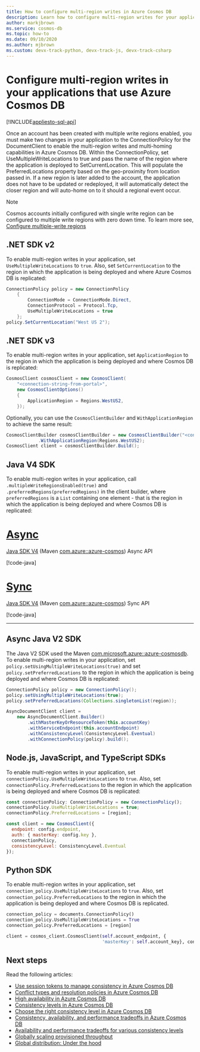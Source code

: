 ```yaml
---
title: How to configure multi-region writes in Azure Cosmos DB
description: Learn how to configure multi-region writes for your applications by using different SDKs in Azure Cosmos DB.
author: markjbrown
ms.service: cosmos-db
ms.topic: how-to
ms.date: 09/10/2020
ms.author: mjbrown
ms.custom: devx-track-python, devx-track-js, devx-track-csharp
---
```


# Configure multi-region writes in your applications that use Azure Cosmos DB
[!INCLUDE[appliesto-sql-api](includes/appliesto-sql-api.md)]

Once an account has been created with multiple write regions enabled, you must make two changes in your application to the ConnectionPolicy for the DocumentClient to enable the multi-region writes and multi-homing capabilities in Azure Cosmos DB. Within the ConnectionPolicy, set UseMultipleWriteLocations to true and pass the name of the region where the application is deployed to SetCurrentLocation. This will populate the PreferredLocations property based on the geo-proximity from location passed in. If a new region is later added to the account, the application does not have to be updated or redeployed, it will automatically detect the closer region and will auto-home on to it should a regional event occur.

> [!Note]
> Cosmos accounts initially configured with single write region can be configured to multiple write regions with zero down time. To learn more see, [Configure multiple-write regions](how-to-manage-database-account.md#configure-multiple-write-regions)

## <a id="netv2"></a>.NET SDK v2

To enable multi-region writes in your application, set `UseMultipleWriteLocations` to `true`. Also, set `SetCurrentLocation` to the region in which the application is being deployed and where Azure Cosmos DB is replicated:

```csharp
ConnectionPolicy policy = new ConnectionPolicy
    {
        ConnectionMode = ConnectionMode.Direct,
        ConnectionProtocol = Protocol.Tcp,
        UseMultipleWriteLocations = true
    };
policy.SetCurrentLocation("West US 2");
```

## <a id="netv3"></a>.NET SDK v3

To enable multi-region writes in your application, set `ApplicationRegion` to the region in which the application is being deployed and where Cosmos DB is replicated:

```csharp
CosmosClient cosmosClient = new CosmosClient(
    "<connection-string-from-portal>", 
    new CosmosClientOptions()
    {
        ApplicationRegion = Regions.WestUS2,
    });
```

Optionally, you can use the `CosmosClientBuilder` and `WithApplicationRegion` to achieve the same result:

```csharp
CosmosClientBuilder cosmosClientBuilder = new CosmosClientBuilder("<connection-string-from-portal>")
            .WithApplicationRegion(Regions.WestUS2);
CosmosClient client = cosmosClientBuilder.Build();
```

## <a id="java4-multi-region-writes"></a> Java V4 SDK

To enable multi-region writes in your application, call `.multipleWriteRegionsEnabled(true)` and `.preferredRegions(preferredRegions)` in the client builder, where `preferredRegions` is a `List` containing one element - that is the region in which the application is being deployed and where Cosmos DB is replicated:

# [Async](#tab/api-async)

   [Java SDK V4](sql-api-sdk-java-v4.md) (Maven [com.azure::azure-cosmos](https://mvnrepository.com/artifact/com.azure/azure-cosmos)) Async API

   [!code-java[](~/azure-cosmos-java-sql-api-samples/src/main/java/com/azure/cosmos/examples/documentationsnippets/async/SampleDocumentationSnippetsAsync.java?name=ConfigureMultimasterAsync)]

# [Sync](#tab/api-sync)

   [Java SDK V4](sql-api-sdk-java-v4.md) (Maven [com.azure::azure-cosmos](https://mvnrepository.com/artifact/com.azure/azure-cosmos)) Sync API

   [!code-java[](~/azure-cosmos-java-sql-api-samples/src/main/java/com/azure/cosmos/examples/documentationsnippets/sync/SampleDocumentationSnippets.java?name=ConfigureMultimasterSync)]

--- 

## <a id="java2-multi-region-writes"></a> Async Java V2 SDK

The Java V2 SDK used the Maven [com.microsoft.azure::azure-cosmosdb](https://mvnrepository.com/artifact/com.microsoft.azure/azure-cosmosdb). To enable multi-region writes in your application, set `policy.setUsingMultipleWriteLocations(true)` and set `policy.setPreferredLocations` to the region in which the application is being deployed and where Cosmos DB is replicated:

```java
ConnectionPolicy policy = new ConnectionPolicy();
policy.setUsingMultipleWriteLocations(true);
policy.setPreferredLocations(Collections.singletonList(region));

AsyncDocumentClient client =
    new AsyncDocumentClient.Builder()
        .withMasterKeyOrResourceToken(this.accountKey)
        .withServiceEndpoint(this.accountEndpoint)
        .withConsistencyLevel(ConsistencyLevel.Eventual)
        .withConnectionPolicy(policy).build();
```

## <a id="javascript"></a>Node.js, JavaScript, and TypeScript SDKs

To enable multi-region writes in your application, set `connectionPolicy.UseMultipleWriteLocations` to `true`. Also, set `connectionPolicy.PreferredLocations` to the region in which the application is being deployed and where Cosmos DB is replicated:

```javascript
const connectionPolicy: ConnectionPolicy = new ConnectionPolicy();
connectionPolicy.UseMultipleWriteLocations = true;
connectionPolicy.PreferredLocations = [region];

const client = new CosmosClient({
  endpoint: config.endpoint,
  auth: { masterKey: config.key },
  connectionPolicy,
  consistencyLevel: ConsistencyLevel.Eventual
});
```

## <a id="python"></a>Python SDK

To enable multi-region writes in your application, set `connection_policy.UseMultipleWriteLocations` to `true`. Also, set `connection_policy.PreferredLocations` to the region in which the application is being deployed and where Cosmos DB is replicated.

```python
connection_policy = documents.ConnectionPolicy()
connection_policy.UseMultipleWriteLocations = True
connection_policy.PreferredLocations = [region]

client = cosmos_client.CosmosClient(self.account_endpoint, {
                                    'masterKey': self.account_key}, connection_policy, documents.ConsistencyLevel.Session)
```

## Next steps

Read the following articles:

* [Use session tokens to manage consistency in Azure Cosmos DB](how-to-manage-consistency.md#utilize-session-tokens)
* [Conflict types and resolution policies in Azure Cosmos DB](conflict-resolution-policies.md)
* [High availability in Azure Cosmos DB](high-availability.md)
* [Consistency levels in Azure Cosmos DB](consistency-levels.md)
* [Choose the right consistency level in Azure Cosmos DB](./consistency-levels.md)
* [Consistency, availability, and performance tradeoffs in Azure Cosmos DB](./consistency-levels.md)
* [Availability and performance tradeoffs for various consistency levels](./consistency-levels.md)
* [Globally scaling provisioned throughput](./request-units.md)
* [Global distribution: Under the hood](global-dist-under-the-hood.md)